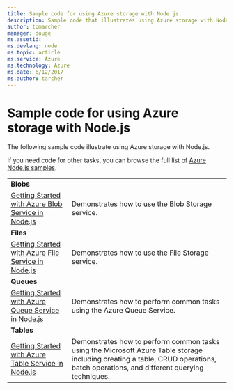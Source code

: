 ```yaml
---
title: Sample code for using Azure storage with Node.js
description: Sample code that illustrates using Azure storage with Node.js.
author: tomarcher
manager: douge
ms.assetid: 
ms.devlang: node
ms.topic: article
ms.service: Azure
ms.technology: Azure
ms.date: 6/12/2017
ms.author: tarcher
---
```


# Sample code for using Azure storage with Node.js

The following sample code illustrate using Azure storage with Node.js.

If you need code for other tasks, you can browse the full list of [Azure Node.js samples](https://azure.microsoft.com/resources/samples/?term=nodejs).


| | |
|---|---|
| **Blobs** ||
| [Getting Started with Azure Blob Service in Node.js](https://github.com/Azure-Samples/storage-blob-node-getting-started) | Demonstrates how to use the Blob Storage service. |
| **Files** ||
| [Getting Started with Azure File Service in Node.js](https://azure.microsoft.com/en-us/resources/samples/storage-file-node-getting-started/) | Demonstrates how to use the File Storage service. |
| **Queues** ||
| [Getting Started with Azure Queue Service in Node.js](https://azure.microsoft.com/en-us/resources/samples/storage-queue-node-getting-started/) | Demonstrates how to perform common tasks using the Azure Queue Service. |
| **Tables** ||
| [Getting Started with Azure Table Service in Node.js](https://azure.microsoft.com/en-us/resources/samples/storage-table-node-getting-started/) | Demonstrates how to perform common tasks using the Microsoft Azure Table storage including creating a table, CRUD operations, batch operations, and different querying techniques. |
